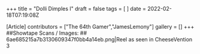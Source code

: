 +++
title = "Dolli Dimples I"
draft = false
tags = [ ]
date = 2022-02-18T07:19:08Z

[Article]
contributors = ["The 64th Gamer","JamesLemony"]
gallery = []
+++
##Showtape Scans / Images: ##
<gallery>
6ae685215a7b3130609347f0bb4a14eb.png|Reel as seen in CheeseVention 3
</gallery>